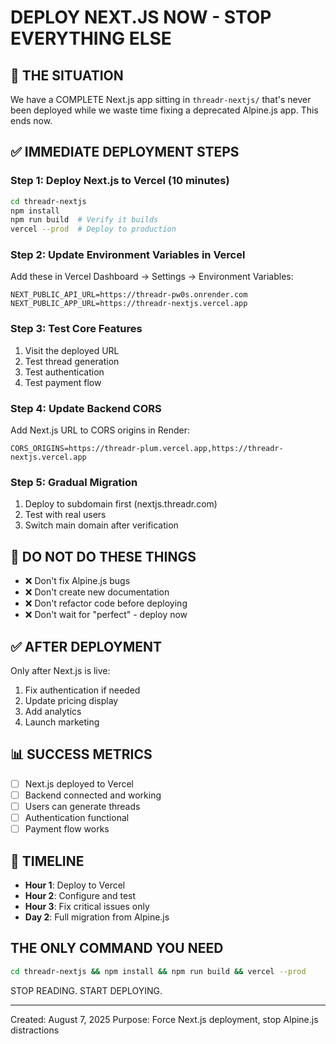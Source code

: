 # DEPLOY NEXT.JS NOW - STOP EVERYTHING ELSE

## 🚨 THE SITUATION

We have a COMPLETE Next.js app sitting in `threadr-nextjs/` that's never been deployed while we waste time fixing a deprecated Alpine.js app. This ends now.

## ✅ IMMEDIATE DEPLOYMENT STEPS

### Step 1: Deploy Next.js to Vercel (10 minutes)
```bash
cd threadr-nextjs
npm install
npm run build  # Verify it builds
vercel --prod  # Deploy to production
```

### Step 2: Update Environment Variables in Vercel
Add these in Vercel Dashboard → Settings → Environment Variables:
```
NEXT_PUBLIC_API_URL=https://threadr-pw0s.onrender.com
NEXT_PUBLIC_APP_URL=https://threadr-nextjs.vercel.app
```

### Step 3: Test Core Features
1. Visit the deployed URL
2. Test thread generation
3. Test authentication
4. Test payment flow

### Step 4: Update Backend CORS
Add Next.js URL to CORS origins in Render:
```
CORS_ORIGINS=https://threadr-plum.vercel.app,https://threadr-nextjs.vercel.app
```

### Step 5: Gradual Migration
1. Deploy to subdomain first (nextjs.threadr.com)
2. Test with real users
3. Switch main domain after verification

## 🛑 DO NOT DO THESE THINGS

- ❌ Don't fix Alpine.js bugs
- ❌ Don't create new documentation
- ❌ Don't refactor code before deploying
- ❌ Don't wait for "perfect" - deploy now

## ✅ AFTER DEPLOYMENT

Only after Next.js is live:
1. Fix authentication if needed
2. Update pricing display
3. Add analytics
4. Launch marketing

## 📊 SUCCESS METRICS

- [ ] Next.js deployed to Vercel
- [ ] Backend connected and working
- [ ] Users can generate threads
- [ ] Authentication functional
- [ ] Payment flow works

## 🎯 TIMELINE

- **Hour 1**: Deploy to Vercel
- **Hour 2**: Configure and test
- **Hour 3**: Fix critical issues only
- **Day 2**: Full migration from Alpine.js

## THE ONLY COMMAND YOU NEED

```bash
cd threadr-nextjs && npm install && npm run build && vercel --prod
```

STOP READING. START DEPLOYING.

---
Created: August 7, 2025
Purpose: Force Next.js deployment, stop Alpine.js distractions